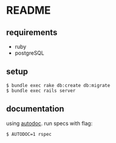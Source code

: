 # README

## requirements

* ruby
* postgreSQL

## setup

    $ bundle exec rake db:create db:migrate
    $ bundle exec rails server

## documentation

using [autodoc](https://github.com/r7kamura/autodoc#usage). run specs with flag:

    $ AUTODOC=1 rspec
